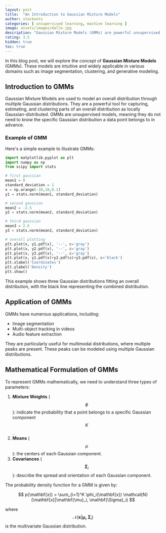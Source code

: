 ```yaml
---
layout: post
title:  "An Introduction to Gaussian Mixture Models"
author: stacknets
categories: [ unsupervised learning, machine learning ]
image: assets/images/dalle.jpg
description: "Gaussian Mixture Models (GMMs) are powerful unsupervised learning tools used to model multimodal data distributions through a combination of multiple Gaussian distributions, applicable in various fields such as image segmentation, clustering, and audio feature extraction, leveraging the Expectation-Maximization (EM) algorithm for parameter estimation."
rating: 3.5
hidden: true
toc: true
---
```


In this blog post, we will explore the concept of **Gaussian Mixture Models** (GMMs). These models are intuitive and widely applicable in various domains such as image segmentation, clustering, and generative modeling.

## Introduction to GMMs

Gaussian Mixture Models are used to model an overall distribution through multiple Gaussian distributions. They are a powerful tool for capturing, estimating, and clustering parts of an overall distribution as locally Gaussian-distributed. GMMs are unsupervised models, meaning they do not need to know the specific Gaussian distribution a data point belongs to in advance.

### Example of GMM

Here's a simple example to illustrate GMMs:

```python
import matplotlib.pyplot as plt
import numpy as np
from scipy import stats

# first gaussian
mean1 = 0
standard_deviation = 1
x = np.arange(-10,10,0.1)
y1 = stats.norm(mean1, standard_deviation)

# second gaussian
mean2 = -2.5
y2 = stats.norm(mean2, standard_deviation)

# third gaussian
mean3 = 2.5
y3 = stats.norm(mean3, standard_deviation)

# overall plotting
plt.plot(x, y1.pdf(x), '--', c='gray')
plt.plot(x, y2.pdf(x), '--', c='gray')
plt.plot(x, y3.pdf(x), '--', c='gray')
plt.plot(x, y1.pdf(x)+y2.pdf(x)+y3.pdf(x), c='black')
plt.xlabel('Coordinates')
plt.ylabel('Density')
plt.show()
```
This example shows three Gaussian distributions fitting an overall distribution, with the black line representing the combined distribution.

## Application of GMMs

GMMs have numerous applications, including: 

- Image segmentation 
- Multi-object tracking in videos
- Audio feature extraction 

They are particularly useful for multimodal distributions, where multiple peaks are present. These peaks can be modeled using multiple Gaussian distributions.

## Mathematical Formulation of GMMs

To represent GMMs mathematically, we need to understand three types of parameters: 

1. **Mixture Weights** ($$\phi$$): indicate the probability that a point belongs to a specific Gaussian component $$K$$. 
2. **Means** ($$\mu$$): the centers of each Gaussian component.
3. **Covariances** ($$\mathbf{\Sigma}_i$$): describe the spread and orientation of each Gaussian component.

The probability density function for a GMM is given by: 

$$
p(\mathbf{x}) = \sum_{i=1}^K \phi_i(\mathbf{x}) \mathcal{N}(\mathbf{x}|\mathbf{\mu}_i, \mathbf{\Sigma}_i)
$$

where $$\mathcal{N}(\mathbf{x}\vert\mathbf{\mu}_i, \mathbf{\Sigma}_i)$$ is the multivariate Gaussian distribution.

###
